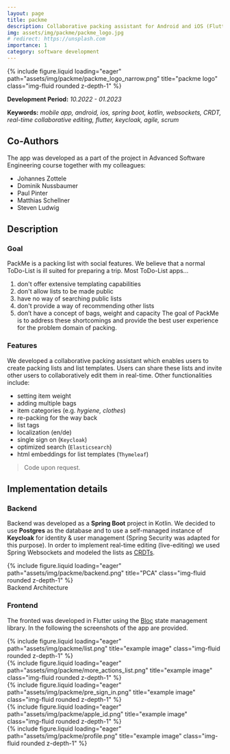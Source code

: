```yaml
---
layout: page
title: packme
description: Collaborative packing assistant for Android and iOS (Flutter + Kotlin Spring)
img: assets/img/packme/packme_logo.jpg
# redirect: https://unsplash.com
importance: 1
category: software development
---
```


<div class="row">
    <div class="col-sm mt-3 mt-md-0">
        {% include figure.liquid loading="eager" path="assets/img/packme/packme_logo_narrow.png" title="packme logo" class="img-fluid rounded z-depth-1" %}
    </div>
</div>

**Development Period:** *10.2022 - 01.2023*

**Keywords:** *mobile app, android, ios, spring boot, kotlin, websockets, CRDT, real-time collaborative editing, flutter, keycloak, agile, scrum*

## Co-Authors

The app was developed as a part of the project in Advanced Software Engineering course together with my colleagues:
- Johannes Zottele
- Dominik Nussbaumer
- Paul Pinter
- Matthias Schellner
- Steven Ludwig

## Description

### Goal

PackMe is a packing list with social features. We believe that a normal ToDo-List is ill suited for preparing a trip.
Most ToDo-List apps...
1. don't offer extensive templating capabilities
2. don't allow lists to be made public
3. have no way of searching public lists
4. don't provide a way of recommending other lists
5. don’t have a concept of bags, weight and capacity
The goal of PackMe is to address these shortcomings and provide the best user experience for the problem domain of packing.

### Features

We developed a collaborative packing assistant which enables users to create packing lists and list templates. Users can share these lists and invite other users to collaboratively edit them in real-time. Other functionalities include:
- setting item weight
- adding multiple bags
- item categories (e.g. *hygiene, clothes*)
- re-packing for the way back
- list tags
- localization (en/de)
- single sign on (`Keycloak`)
- optimized search (`Elasticsearch`)
- html embeddings for list templates (`Thymeleaf`)

> Code upon request.

## Implementation details

### Backend

Backend was developed as a **Spring Boot** project in Kotlin. We decided to use **Postgres** as the database and to use a self-managed instance of **Keycloak** for identity & user management (Spring Security was adapted for this purpose). In order to implement real-time editing (live-editing) we used Spring Websockets and modeled the lists as [CRDTs](https://en.wikipedia.org/wiki/Conflict-free_replicated_data_type).


<div class="row">
    <div class="col-sm mt-3 mt-md-0">
        {% include figure.liquid loading="eager" path="assets/img/packme/backend.png" title="PCA" class="img-fluid rounded z-depth-1" %}
    </div>
</div>
<div class="caption">
    Backend Architecture
</div>



### Frontend

The fronted was developed in Flutter using the [Bloc](https://bloclibrary.dev/) state management library. In the following the screenshots of the app are provided.


<div class="row">
    <div class="col-sm mt-3 mt-md-0">
        {% include figure.liquid loading="eager" path="assets/img/packme/list.png" title="example image" class="img-fluid rounded z-depth-1" %}
    </div>
    <div class="col-sm mt-3 mt-md-0">
        {% include figure.liquid loading="eager" path="assets/img/packme/more_actions_list.png" title="example image" class="img-fluid rounded z-depth-1" %}
    </div>
</div>

<div class="row">
    <div class="col-sm mt-3 mt-md-0">
        {% include figure.liquid loading="eager" path="assets/img/packme/pre_sign_in.png" title="example image" class="img-fluid rounded z-depth-1" %}
    </div>
    <div class="col-sm mt-3 mt-md-0">
        {% include figure.liquid loading="eager" path="assets/img/packme/apple_id.png" title="example image" class="img-fluid rounded z-depth-1" %}
    </div>
    <div class="col-sm mt-3 mt-md-0">
        {% include figure.liquid loading="eager" path="assets/img/packme/profile.png" title="example image" class="img-fluid rounded z-depth-1" %}
    </div>
</div>





